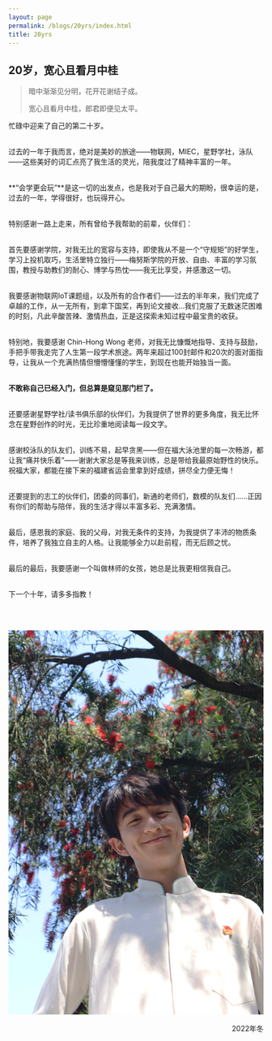 ```yaml
---
layout: page
permalink: /blogs/20yrs/index.html
title: 20yrs
---
```


## 20岁，宽心且看月中桂

> 暗中渐渐见分明，花开花谢结子成。
>
> 宽心且看月中桂，郎君即便见太平。

忙碌中迎来了自己的第二十岁。

<br>过去的一年于我而言，绝对是美妙的旅途——物联网，MIEC，星野学社，泳队——这些美好的词汇点亮了我生活的灵光，陪我度过了精神丰富的一年。

<br>**“会学更会玩”**是这一切的出发点，也是我对于自己最大的期盼，很幸运的是，过去的一年，学得很好，也玩得开心。

<br>特别感谢一路上走来，所有曾给予我帮助的前辈，伙伴们：

<br>首先要感谢学院，对我无比的宽容与支持，即使我从不是一个“守规矩”的好学生，学习上投机取巧，生活里特立独行——梅努斯学院的开放、自由、丰富的学习氛围，教授与助教们的耐心、博学与热忱——我无比享受，并感激这一切。

<br>我要感谢物联网IoT课题组，以及所有的合作者们——过去的半年来，我们完成了卓越的工作，从一无所有，到拿下国奖，再到论文接收...我们克服了无数迷茫困难的时刻，凡此辛酸苦辣、激情热血，正是这探索未知过程中最宝贵的收获。

<br>特别地，我要感谢 Chin-Hong Wong 老师，对我无比慷慨地指导、支持与鼓励，手把手带我走完了人生第一段学术旅途。两年来超过100封邮件和20次的面对面指导，让我从一个充满热情但懵懵懂懂的学生，到现在也能开始独当一面。

<br>**不敢称自己已经入门，但总算是窥见那门栏了。**

<br>还要感谢星野学社/读书俱乐部的伙伴们，为我提供了世界的更多角度，我无比怀念在星野创作的时光，无比珍重地阅读每一段文字。

<br>感谢校泳队的队友们，训练不易，起早贪黑——但在福大泳池里的每一次畅游，都让我“痛并快乐着”——谢谢大家总是等我来训练，总是带给我最原始野性的快乐。祝福大家，都能在接下来的福建省运会里拿到好成绩，拼尽全力便无悔！

<br>还要提到的志工的伙伴们，团委的同事们，新通的老师们，数模的队友们......正因有你们的帮助与陪伴，我的生活才得以丰富多彩、充满激情。

<br>最后，感恩我的家庭、我的父母，对我无条件的支持，为我提供了丰沛的物质条件，培养了我独立自主的人格。让我能够全力以赴前程，而无后顾之忧。

<br>最后的最后，我要感谢一个叫做林师的女孩，她总是比我更相信我自己。

<br>下一个十年，请多多指教！

<br><br>

<center>
<img src="/blogs/21yrs.assets/2022.jpg">
</center>



<p align="right">2022年冬</p>
